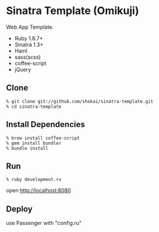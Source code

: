 Sinatra Template (Omikuji)
==========================
Web App Template.

* Ruby 1.8.7+
* Sinatra 1.3+
* Haml
* sass(scss)
* coffee-script
* jQuery


Clone
-----

    % git clone git://github.com/shokai/sinatra-template.git
    % cd sinatra-template


Install Dependencies
--------------------

    % brew install coffee-script
    % gem install bundler
    % bundle install
    

Run
---

    % ruby development.ru

open [http://localhost:8080](http://localhost:8080)


Deploy
------
use Passenger with "config.ru"
